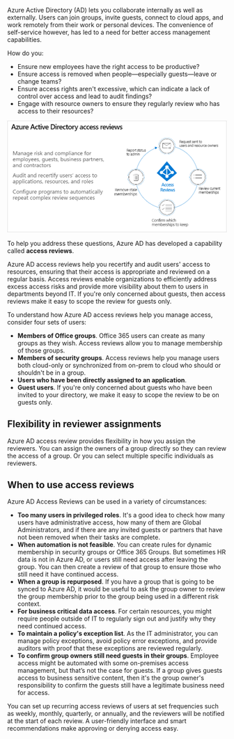 Azure Active Directory (AD) lets you collaborate internally as well as externally. Users can join groups, invite guests, connect to cloud apps, and work remotely from their work or personal devices. The convenience of self-service however, has led to a need for better access management capabilities.

How do you:

- Ensure new employees have the right access to be productive?
- Ensure access is removed when people—especially guests—leave or change teams?
- Ensure access rights aren't excessive, which can indicate a lack of control over access and lead to audit findings?
- Engage with resource owners to ensure they regularly review who has access to their resources?

![Azure access reviews](../media/azure-access-reviews.png)

To help you address these questions, Azure AD has developed a capability called **access reviews**.

Azure AD access reviews help you recertify and audit users' access to resources,  ensuring that their access is appropriate and reviewed on a regular basis.  Access reviews enable organizations to efficiently address excess access risks and provide more visibility about them to users in departments beyond IT.  If you're only concerned about guests, then access reviews make it easy to scope the review for guests only.

To understand how Azure AD access reviews help you manage access, consider four sets of users:

- **Members of Office groups**. Office 365 users can create as many groups as they wish. Access reviews allow you to manage membership of those groups.
- **Members of security groups**. Access reviews help you manage users both cloud-only or synchronized from on-prem to cloud who should or shouldn't be in a group.
- **Users who have been directly assigned to an application**.
- **Guest users**. If you're only concerned about guests who have been invited to your directory, we make it easy to scope the review to be on guests only.

## Flexibility in reviewer assignments

Azure AD access review provides flexibility in how you assign the reviewers.  You can assign the owners of a group directly so they can review the access of a group.  Or you can select multiple specific individuals as reviewers.

## When to use access reviews

Azure AD Access Reviews can be used in a variety of circumstances:

- **Too many users in privileged roles**. It's a good idea to check how many users have administrative access, how many of them are Global Administrators, and if there are any invited guests or partners that have not been removed when their tasks are complete.
- **When automation is not feasible**. You can create rules for dynamic membership in security groups or Office 365 Groups. But sometimes HR data is not in Azure AD, or users still need access after leaving the group. You can then create a review of that group to ensure those who still need it have continued access.
- **When a group is repurposed**. If you have a group that is going to be synced to Azure AD, it would be useful to ask the group owner to review the group membership prior to the group being used in a different risk context.
- **For business critical data access**. For certain resources, you might require people outside of IT to regularly sign out and justify why they need continued access.
- **To maintain a policy's exception list**. As the IT administrator, you can manage policy exceptions, avoid policy error exceptions, and provide auditors with proof that these exceptions are reviewed regularly.
- **To confirm group owners still need guests in their groups**. Employee access might be automated with some on-premises access management, but that’s not the case for guests. If a group gives guests access to business sensitive content, then it's the group owner's responsibility to confirm the guests still have a legitimate business need for access.

You can set up recurring access reviews of users at set frequencies such as weekly, monthly, quarterly, or annually, and the reviewers will be notified at the start of each review. A user-friendly interface and smart recommendations make approving or denying access easy.
